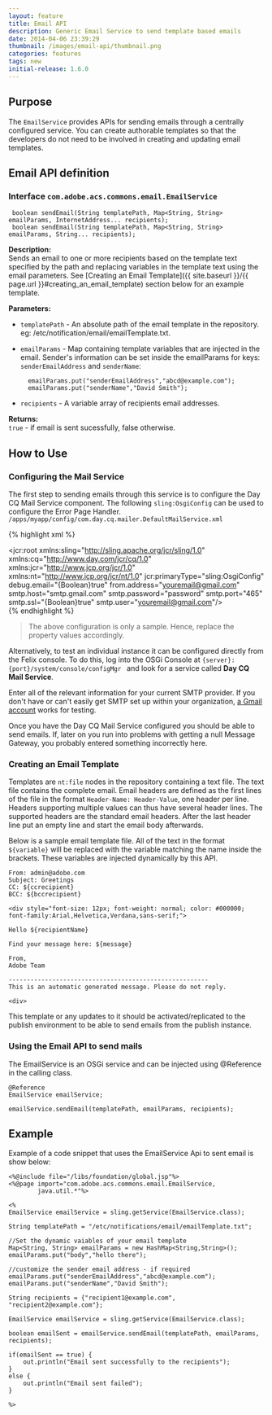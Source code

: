 ```yaml
---
layout: feature
title: Email API
description: Generic Email Service to send template based emails
date: 2014-04-06 23:39:29
thumbnail: /images/email-api/thumbnail.png
categories: features
tags: new
initial-release: 1.6.0
---
```



## Purpose
The `EmailService` provides APIs for sending emails through a centrally configured service. 
You can create authorable templates so that the developers do not need to be involved in creating and updating email templates. 

## Email API definition

### Interface `com.adobe.acs.commons.email.EmailService`
	
 
	 boolean sendEmail(String templatePath, Map<String, String> emailParams, InternetAddress... recipients);
	 boolean sendEmail(String templatePath, Map<String, String> emailParams, String... recipients);

**Description:**  
Sends an email to one or more recipients based on the template text specified by the path and replacing variables in the template text using the email parameters. See [Creating an Email Template]({{ site.baseurl }}/{{ page.url }}#creating_an_email_template) section below for an example template.

**Parameters:**       

* `templatePath` - An absolute path of the email template in the repository. eg: /etc/notification/email/emailTemplate.txt.  
* `emailParams`  - Map containing template variables that are injected in the email. Sender's information can be set inside the emailParams for keys: `senderEmailAddress` and `senderName`:

		emailParams.put("senderEmailAddress","abcd@example.com");  
		emailParams.put("senderName","David Smith");

* `recipients`   - A variable array of recipients email addresses.


**Returns:**  
`true` - if email is sent sucessfully, false otherwise.

## How to Use
	
### Configuring the Mail Service

The first step to sending emails through this service is to configure the Day CQ Mail Service component.
The following `sling:OsgiConfig` can be used to configure the Error Page Handler.  
`/apps/myapp/config/com.day.cq.mailer.DefaultMailService.xml`

{% highlight xml %}   
<?xml version="1.0" encoding="UTF-8"?>
<jcr:root xmlns:sling="http://sling.apache.org/jcr/sling/1.0" xmlns:cq="http://www.day.com/jcr/cq/1.0" xmlns:jcr="http://www.jcp.org/jcr/1.0" xmlns:nt="http://www.jcp.org/jcr/nt/1.0"
    jcr:primaryType="sling:OsgiConfig"
    debug.email="{Boolean}true"
    from.address="youremail@gmail.com"
    smtp.host="smtp.gmail.com"
    smtp.password="password"
    smtp.port="465"
    smtp.ssl="{Boolean}true"
    smtp.user="youremail@gmail.com"/>   
{% endhighlight %}

> The above configuration is only a sample. Hence, replace the property values accordingly.

Alternatively, to test an individual instance it can be configured directly from the Felix console. To do this, log into the OSGi Console at `{server}:{port}/system/console/configMgr ` and look for a service called **Day CQ Mail Service**.

Enter all of the relevant information for your current SMTP provider.  If you don't have or can't easily get SMTP set up within your organization, [a Gmail account](https://support.google.com/a/answer/176600?hl=en) works for testing.

Once you have the Day CQ Mail Service configured you should be able to send emails.  If, later on you run into problems with getting a null Message Gateway, you probably entered something incorrectly here.

### Creating an Email Template 

Templates are `nt:file` nodes in the repository containing a text file.
The text file contains the complete email. Email headers are defined as the first lines of the file in the format `Header-Name: Header-Value`, one header per line. Headers supporting multiple values can thus have several header lines. The supported headers are the standard email headers. After the last header line put an empty line and start the email body afterwards.

Below is a sample email template file. All of the text in the format `${variable}` will be replaced with the variable matching the name inside the brackets.  These variables are injected dynamically by this API.  

	
	From: admin@adobe.com
	Subject: Greetings
	CC: ${ccrecipient}
	BCC: ${bccrecipient}

	<div style="font-size: 12px; font-weight: normal; color: #000000; font-family:Arial,Helvetica,Verdana,sans-serif;">

	Hello ${recipientName}

	Find your message here: ${message}

	From,
	Adobe Team

	-------------------------------------------------------
	This is an automatic generated message. Please do not reply.

	<div>


This template or any updates to it should be activated/replicated to the publish environment to be able to send emails from the publish instance.


### Using the Email API to send mails

The EmailService is an OSGi service and can be injected using @Reference in the calling class.

	@Reference
	EmailService emailService;

	emailService.sendEmail(templatePath, emailParams, recipients);


## Example
Example of a code snippet that uses the EmailService Api to sent email is show below:
 
	<%@include file="/libs/foundation/global.jsp"%>
	<%@page import="com.adobe.acs.commons.email.EmailService,
	        java.util.*"%>

	<%
	EmailService emailService = sling.getService(EmailService.class);

	String templatePath = "/etc/notifications/email/emailTemplate.txt";

	//Set the dynamic vaiables of your email template
	Map<String, String> emailParams = new HashMap<String,String>();
	emailParams.put("body","hello there");

	//customize the sender email address - if required
	emailParams.put("senderEmailAddress","abcd@example.com");
	emailParams.put("senderName","David Smith");

	String recipients = {"recipient1@example.com", "recipient2@example.com"};

	EmailService emailService = sling.getService(EmailService.class);

	boolean emailSent = emailService.sendEmail(templatePath, emailParams, recipients);

	if(emailSent == true) {
		out.println("Email sent successfully to the recipients");
	}
	else {
		out.println("Email sent failed");
	}

	%>

